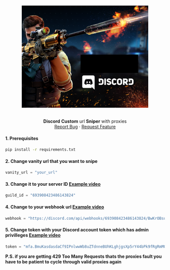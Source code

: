 <p align="center">
  <a href="https://github.com/Don-Cryptus/echat">
    <img src="images/discord-sniper.png" alt="Logo" width=400 />
  </a>

  <p align="center">
    <br />
    <b>Discord</b> <b>Custom</b> url <b>Sniper</b> with proxies
    <br />
    <a href="https://github.com/Don-Cryptus/DiscordCustomUrlSniper/issues">Report Bug</a>
    ·
    <a href="https://github.com/Don-Cryptus/DiscordCustomUrlSniper/issues">Request Feature</a>
    <br />
  </p>

#### 1. Prerequisites

  ```sh
  pip install -r requirements.txt
  ```

#### 2. Change vanity url that you want to snipe

```py
vanity_url = "your_url"
```

#### 3. Change it to your server ID <a href="https://www.youtube.com/watch?v=NLWtSHWKbAI">Example video</a>
```py
guild_id = "693908423486143824"
```

#### 4. Change to your webhook url <a href="https://www.youtube.com/watch?v=fKksxz2Gdnc">Example video</a>
```py
webhook = "https://discord.com/api/webhooks/693908423486143824/BwKrOBsuhjkhjkhjkhkjf26swxxjeFUPRuDaWj2LDmrJft"
```

#### 5. Change token with your Discord account token which has admin privilleges <a href="https://www.youtube.com/watch?v=LnBnm_tZlyU">Example video</a>

```py
token = "mfa.BmuKasdasdaCf9IPnlwwWb8uZTdnneBUhKLghjgsXp5rY44bPk9fRgRmMOnvdfgdfgYH1"
```
</p>

<b>P.S. if you are getting 429 Too Many Requests thats the proxies fault you have to be patient to cycle through valid proxies again</b>
